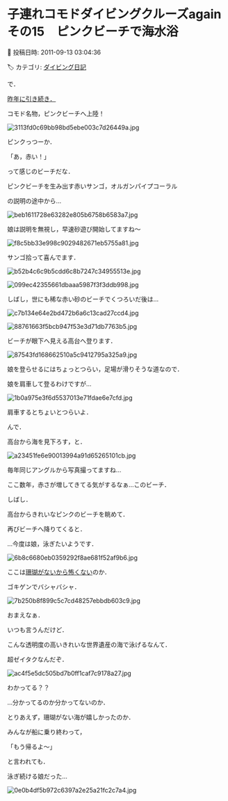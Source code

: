 # 子連れコモドダイビングクルーズagain　その15　ピンクビーチで海水浴

📅 投稿日時: 2011-09-13 03:04:36

🏷️ カテゴリ: [ダイビング日記](ce3a7a8d424d112fce83ee85c81a0e344.md)

で．


[昨年に引き続き．](e9b8c27bd72d0e45ca914dcaad9aaae62.md)


コモド名物，ピンクビーチへ上陸！




![3113fd0c69bb98bd5ebe003c7d26449a.jpg](images/3113fd0c69bb98bd5ebe003c7d26449a.jpg)




ピンクっつーか．


「あ，赤い！」


って感じのビーチだな．





ピンクビーチを生み出す赤いサンゴ，オルガンパイプコーラル


の説明の途中から…




![beb1611728e63282e805b6758b6583a7.jpg](images/beb1611728e63282e805b6758b6583a7.jpg)




娘は説明を無視し，早速砂遊び開始してますね～




![f8c5bb33e998c9029482671eb5755a81.jpg](images/f8c5bb33e998c9029482671eb5755a81.jpg)







サンゴ拾って喜んでます．




![b52b4c6c9b5cdd6c8b7247c34955513e.jpg](images/b52b4c6c9b5cdd6c8b7247c34955513e.jpg)









![099ec42355661dbaaa5987f3f3ddb998.jpg](images/099ec42355661dbaaa5987f3f3ddb998.jpg)







しばし，世にも稀な赤い砂のビーチでくつろいだ後は…




![c7b134e64e2bd472b6a6c13cad27ccd4.jpg](images/c7b134e64e2bd472b6a6c13cad27ccd4.jpg)









![88761663f5bcb947f53e3d71db7763b5.jpg](images/88761663f5bcb947f53e3d71db7763b5.jpg)







ビーチが眼下へ見える高台へ登ります．




![87543fd168662510a5c9412795a325a9.jpg](images/87543fd168662510a5c9412795a325a9.jpg)




娘を登らせるにはちょっとつらい，足場が滑りそうな道なので．


娘を肩車して登るわけですが…




![1b0a975e3f6d5537013e71fdae6e7cfd.jpg](images/1b0a975e3f6d5537013e71fdae6e7cfd.jpg)




肩車するとちょいとつらいよ．





んで．


高台から海を見下ろす，と．




![a23451fe6e90013994a91d65265101cb.jpg](images/a23451fe6e90013994a91d65265101cb.jpg)




毎年同じアングルから写真撮ってますね…


ここ数年，赤さが増してきてる気がするなぁ…このビーチ．





しばし．


高台からきれいなピンクのビーチを眺めて．


再びビーチへ降りてくると．


…今度は娘，泳ぎたいようです．




![6b8c6680eb0359292f8ae681f52af9b6.jpg](images/6b8c6680eb0359292f8ae681f52af9b6.jpg)




ここは[珊瑚がないから怖くない](efe7194691f8a76874c8d3f4d81692257.md)のか．


ゴキゲンでバシャバシャ．




![7b250b8f899c5c7cd48257ebbdb603c9.jpg](images/7b250b8f899c5c7cd48257ebbdb603c9.jpg)







おまえなぁ．


いつも言うんだけど．


こんな透明度の高いきれいな世界遺産の海で泳げるなんて．


超ゼイタクなんだぞ．




![ac4f5e5dc505bd7b0ff1caf7c9178a27.jpg](images/ac4f5e5dc505bd7b0ff1caf7c9178a27.jpg)




わかってる？？





…分かってるのか分かってないのか．


とりあえず，珊瑚がない海が嬉しかったのか．


みんなが船に乗り終わって，


「もう帰るよ～」


と言われても．


泳ぎ続ける娘だった…




![0e0b4df5b972c6397a2e25a21fc2c7a4.jpg](images/0e0b4df5b972c6397a2e25a21fc2c7a4.jpg)
